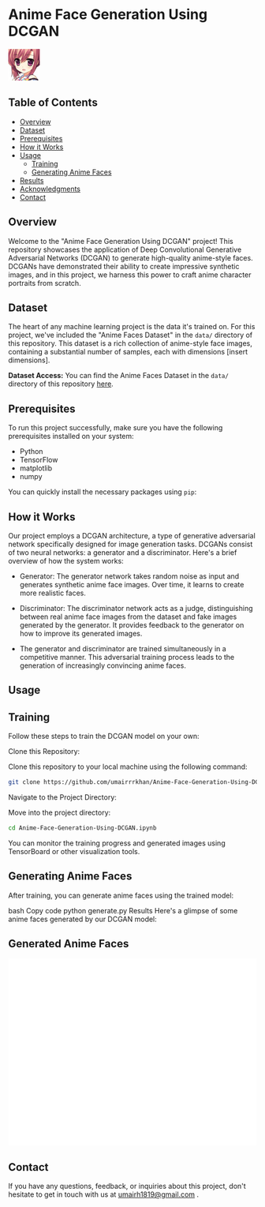 # Anime Face Generation Using DCGAN

![Generated Anime Faces](1.png)

## Table of Contents

- [Overview](#overview)
- [Dataset](#dataset)
- [Prerequisites](#prerequisites)
- [How it Works](#how-it-works)
- [Usage](#usage)
  - [Training](#training)
  - [Generating Anime Faces](#generating-anime-faces)
- [Results](#results)
- [Acknowledgments](#acknowledgments)
- [Contact](#contact)

## Overview

Welcome to the "Anime Face Generation Using DCGAN" project! This repository showcases the application of Deep Convolutional Generative Adversarial Networks (DCGAN) to generate high-quality anime-style faces. DCGANs have demonstrated their ability to create impressive synthetic images, and in this project, we harness this power to craft anime character portraits from scratch.

## Dataset

The heart of any machine learning project is the data it's trained on. For this project, we've included the "Anime Faces Dataset" in the `data/` directory of this repository. This dataset is a rich collection of anime-style face images, containing a substantial number of samples, each with dimensions [insert dimensions].

**Dataset Access:** You can find the Anime Faces Dataset in the `data/` directory of this repository [here](https://www.kaggle.com/datasets/splcher/animefacedataset/code).

## Prerequisites

To run this project successfully, make sure you have the following prerequisites installed on your system:

- Python 
- TensorFlow 
- matplotlib
- numpy 

You can quickly install the necessary packages using `pip`:

## How it Works

Our project employs a DCGAN architecture, a type of generative adversarial network specifically designed for image generation tasks. DCGANs consist of two neural networks: a generator and a discriminator. Here's a brief overview of how the system works:

- Generator: The generator network takes random noise as input and generates synthetic anime face images. Over time, it learns to create more realistic faces.

- Discriminator: The discriminator network acts as a judge, distinguishing between real anime face images from the dataset and fake images generated by the 
                 generator. It provides feedback to the generator on how to improve its generated images.

- The generator and discriminator are trained simultaneously in a competitive manner. This adversarial training process leads to the generation of increasingly 
  convincing anime faces.

## Usage

## Training

Follow these steps to train the DCGAN model on your own:

Clone this Repository:

Clone this repository to your local machine using the following command:

```bash
git clone https://github.com/umairrrkhan/Anime-Face-Generation-Using-DCGAN.git
```
Navigate to the Project Directory:

Move into the project directory:

```bash
cd Anime-Face-Generation-Using-DCGAN.ipynb
```

You can monitor the training progress and generated images using TensorBoard or other visualization tools.

## Generating Anime Faces
After training, you can generate anime faces using the trained model:

bash
Copy code
python generate.py
Results
Here's a glimpse of some anime faces generated by our DCGAN model:

## Generated Anime Faces 

![1](my_plot.png)

## Contact

If you have any questions, feedback, or inquiries about this project, don't hesitate to get in touch with us at umairh1819@gmail.com .
